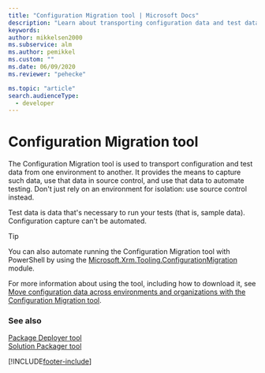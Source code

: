 ```yaml
---
title: "Configuration Migration tool | Microsoft Docs"
description: "Learn about transporting configuration data and test data from one environment to another."
keywords: 
author: mikkelsen2000
ms.subservice: alm
ms.author: pemikkel
ms.custom: ""
ms.date: 06/09/2020
ms.reviewer: "pehecke"

ms.topic: "article"
search.audienceType: 
  - developer
---
```


# Configuration Migration tool

The Configuration Migration tool is used to transport configuration and test
data from one environment to another. It provides the means to capture such
data, use that data in source control, and use that data to automate testing. Don't
just rely on an environment for isolation: use source control instead.

Test data is data that's necessary to run your tests (that is, sample data).
Configuration capture can't be automated.

> [!TIP]
> You can also automate running the Configuration Migration tool with PowerShell by using the
> [Microsoft.Xrm.Tooling.ConfigurationMigration](https://www.powershellgallery.com/packages/Microsoft.Xrm.Tooling.ConfigurationMigration/) module.

For more information about using the tool, including how to download it, see
[Move configuration data across environments and organizations with the Configuration Migration tool](../admin/manage-configuration-data.md).

### See also

[Package Deployer tool](package-deployer-tool.md)  
[Solution Packager tool](solution-packager-tool.md)

[!INCLUDE[footer-include](../includes/footer-banner.md)]
